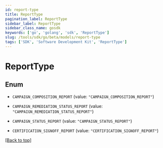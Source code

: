 ```yaml
---
id: report-type
title: ReportType
pagination_label: ReportType
sidebar_label: ReportType
sidebar_class_name: gosdk
keywords: ['go', 'golang', 'sdk', 'ReportType'] 
slug: /tools/sdk/go/beta/models/report-type
tags: ['SDK', 'Software Development Kit', 'ReportType']
---
```


# ReportType

## Enum


* `CAMPAIGN_COMPOSITION_REPORT` (value: `"CAMPAIGN_COMPOSITION_REPORT"`)

* `CAMPAIGN_REMEDIATION_STATUS_REPORT` (value: `"CAMPAIGN_REMEDIATION_STATUS_REPORT"`)

* `CAMPAIGN_STATUS_REPORT` (value: `"CAMPAIGN_STATUS_REPORT"`)

* `CERTIFICATION_SIGNOFF_REPORT` (value: `"CERTIFICATION_SIGNOFF_REPORT"`)


[[Back to top]](#) 


